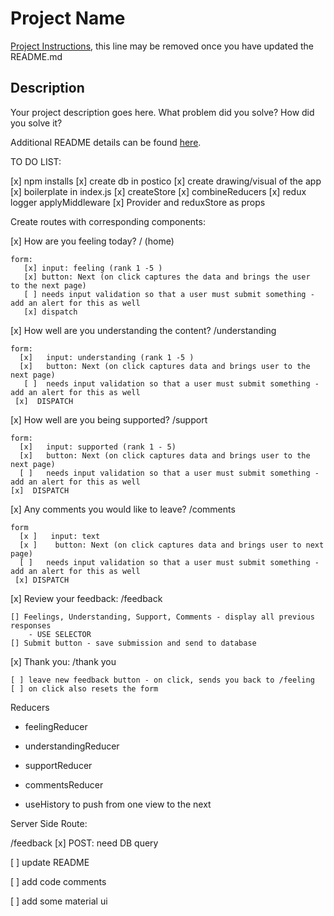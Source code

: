 # Project Name

[Project Instructions](./INSTRUCTIONS.md), this line may be removed once you have updated the README.md

## Description

Your project description goes here. What problem did you solve? How did you solve it?

Additional README details can be found [here](https://github.com/PrimeAcademy/readme-template/blob/master/README.md).


TO DO LIST:

[x] npm installs
[x] create db in postico
[x] create drawing/visual of the app
[x] boilerplate in index.js
    [x] createStore
    [x] combineReducers
    [x] redux logger applyMiddleware
    [x] Provider and reduxStore as props

Create routes with corresponding components:

[x] How are you feeling today? / (home)

    form: 
       [x] input: feeling (rank 1 -5 )
       [x] button: Next (on click captures the data and brings the user    to the next page)
       [ ] needs input validation so that a user must submit something - add an alert for this as well
       [x] dispatch

[x] How well are you understanding the content? /understanding

    form:
      [x]   input: understanding (rank 1 -5 )
      [x]   button: Next (on click captures data and brings user to the next page)
       [ ]  needs input validation so that a user must submit something - add an alert for this as well
     [x]  DISPATCH

[x] How well are you being supported? /support

    form:
      [x]   input: supported (rank 1 - 5)
      [x]   button: Next (on click captures data and brings user to the next page)
      [ ]   needs input validation so that a user must submit something - add an alert for this as well
    [x]  DISPATCH

[x] Any comments you would like to leave? /comments

    form
      [x ]   input: text 
      [x ]    button: Next (on click captures data and brings user to next    page)
      [ ]   needs input validation so that a user must submit something - add an alert for this as well
     [x] DISPATCH

[x] Review your feedback: /feedback

    [] Feelings, Understanding, Support, Comments - display all previous responses 
        - USE SELECTOR
    [] Submit button - save submission and send to database

 [x] Thank you: /thank you

    [ ] leave new feedback button - on click, sends you back to /feeling
    [ ] on click also resets the form

 Reducers 
 - feelingReducer
 - understandingReducer
 - supportReducer
 - commentsReducer
 
- useHistory to push from one view to the next


 Server Side Route:

/feedback
[x] POST: need DB query

[ ] update README

[ ] add code comments

[ ] add some material ui


